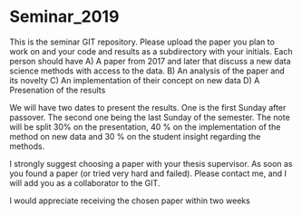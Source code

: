 # Seminar_2019
This is the seminar GIT repository.
Please upload the paper you plan to work on and your code and results as a subdirectory with your initials.
Each person should have 
A) A paper from 2017 and later that discuss a new data science methods with access to the data.
B) An analysis of the paper and its novelty
C) An implementation of their concept on new data
D) A Presenation of the results

We will have two dates to present the results. One is the first Sunday after passover. The second one being the last Sunday of the semester.
The note will be split 30% on the presentation, 40 % on the implementation of the method on new data and 30 % on the student insight regarding the methods.

I strongly suggest choosing a paper with your thesis supervisor. 
As soon as you found a paper (or tried very hard and failed). Please contact me, and I will add you as a collaborator to the GIT.

I would appreciate receiving the chosen paper within two weeks
